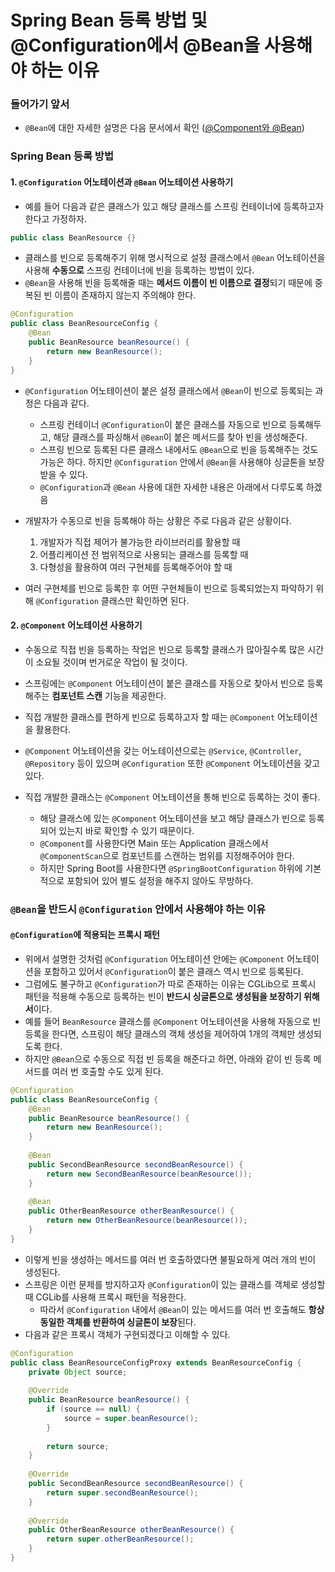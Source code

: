 # Spring Bean 등록 방법 및 @Configuration에서 @Bean을 사용해야 하는 이유
### 들어가기 앞서
* `@Bean`에 대한 자세한 설명은 다음 문서에서 확인 ([@Component와 @Bean](./@Component와%20@Bean.md))

### Spring Bean 등록 방법
#### 1. `@Configuration` 어노테이션과 `@Bean` 어노테이션 사용하기
* 예를 들어 다음과 같은 클래스가 있고 해당 클래스를 스프링 컨테이너에 등록하고자 한다고 가정하자.
```java
public class BeanResource {}
```

* 클래스를 빈으로 등록해주기 위해 명시적으로 설정 클래스에서 `@Bean` 어노테이션을 사용해 **수동으로** 스프링 컨테이너에 빈을 등록하는 방법이 있다.
* `@Bean`을 사용해 빈을 등록해줄 때는 **메서드 이름이 빈 이름으로 결정**되기 때문에 중복된 빈 이름이 존재하지 않는지 주의해야 한다.
```java
@Configuration
public class BeanResourceConfig {
    @Bean
    public BeanResource beanResource() {
        return new BeanResource();
    }
}
```

* `@Configuration` 어노테이션이 붙은 설정 클래스에서 `@Bean`이 빈으로 등록되는 과정은 다음과 같다.
  * 스프링 컨테이너 `@Configuration`이 붙은 클래스를 자동으로 빈으로 등록해두고, 해당 클래스를 파싱해서 `@Bean`이 붙은 메서드를 찾아 빈을 생성해준다.
  * 스프링 빈으로 등록된 다른 클래스 내에서도 `@Bean`으로 빈을 등록해주는 것도 가능은 하다. 하지만 `@Configuration` 안에서 `@Bean`을 사용해야 싱글톤을 보장받을 수 있다.
  * `@Configuration`과 `@Bean` 사용에 대한 자세한 내용은 아래에서 다루도록 하겠음

* 개발자가 수동으로 빈을 등록해야 하는 상황은 주로 다음과 같은 상황이다.
  1. 개발자가 직접 제어가 불가능한 라이브러리를 활용할 때
  2. 어플리케이션 전 범위적으로 사용되는 클래스를 등록할 때
  3. 다형성을 활용하여 여러 구현체를 등록해주어야 할 때

* 여러 구현체를 빈으로 등록한 후 어떤 구현체들이 빈으로 등록되었는지 파악하기 위해 `@Configuration` 클래스만 확인하면 된다.

#### 2. `@Component` 어노테이션 사용하기
* 수동으로 직접 빈을 등록하는 작업은 빈으로 등록할 클래스가 많아질수록 많은 시간이 소요될 것이며 번거로운 작업이 될 것이다.
* 스프링에는 `@Component` 어노테이션이 붙은 클래스를 자동으로 찾아서 빈으로 등록해주는 **컴포넌트 스캔** 기능을 제공한다.
* 직접 개발한 클래스를 편하게 빈으로 등록하고자 할 때는 `@Component` 어노테이션을 활용한다.
* `@Component` 어노테이션을 갖는 어노테이션으로는 `@Service`, `@Controller`, `@Repository` 등이 있으며 `@Configuration` 또한 `@Component` 어노테이션을 갖고 있다.

* 직접 개발한 클래스는 `@Component` 어노테이션을 통해 빈으로 등록하는 것이 좋다.
  * 해당 클래스에 있는 `@Component` 어노테이션을 보고 해당 클래스가 빈으로 등록되어 있는지 바로 확인할 수 있기 때문이다.
  * `@Component`를 사용한다면 Main 또는 Application 클래스에서 `@ComponentScan`으로 컴포넌트를 스캔하는 범위를 지정해주어야 한다.
  * 하지만 Spring Boot를 사용한다면 `@SpringBootConfiguration` 하위에 기본적으로 포함되어 있어 별도 설정을 해주지 않아도 무방하다.

### `@Bean`을 반드시 `@Configuration` 안에서 사용해야 하는 이유
#### `@Configuration`에 적용되는 프록시 패턴
* 위에서 설명한 것처럼 `@Configuration` 어노테이션 안에는 `@Component` 어노테이션을 포함하고 있어서 `@Configuration`이 붙은 클래스 역시 빈으로 등록된다.
* 그럼에도 불구하고 `@Configuration`가 따로 존재하는 이유는 CGLib으로 프록시 패턴을 적용해 수동으로 등록하는 빈이 **반드시 싱글톤으로 생성됨을 보장하기 위해서**이다.
* 예를 들어 `BeanResource` 클래스를 `@Component` 어노테이션을 사용해 자동으로 빈 등록을 한다면, 스프링이 해당 클래스의 객체 생성을 제어하여 1개의 객체만 생성되도록 한다.
* 하지만 `@Bean`으로 수동으로 직접 빈 등록을 해준다고 하면, 아래와 같이 빈 등록 메서드를 여러 번 호출할 수도 있게 된다.
```java
@Configuration
public class BeanResourceConfig {
    @Bean
    public BeanResource beanResource() {
        return new BeanResource();
    }
    
    @Bean
    public SecondBeanResource secondBeanResource() {
        return new SecondBeanResource(beanResource());
    }
    
    @Bean
    public OtherBeanResource otherBeanResource() {
        return new OtherBeanResource(beanResource());
    }
}
```

* 이렇게 빈을 생성하는 메서드를 여러 번 호출하였다면 불필요하게 여러 개의 빈이 생성된다.
* 스프링은 이런 문제를 방지하고자 `@Configuration`이 있는 클래스를 객체로 생성할 때 CGLib를 사용해 프록시 패턴을 적용한다.
  * 따라서 `@Configuration` 내에서 `@Bean`이 있는 메서드를 여러 번 호출해도 **항상 동일한 객체를 반환하여 싱글톤이 보장**된다.
* 다음과 같은 프록시 객체가 구현되겠다고 이해할 수 있다.

```java
@Configuration
public class BeanResourceConfigProxy extends BeanResourceConfig {
    private Object source;
    
    @Override
    public BeanResource beanResource() {
        if (source == null) {
            source = super.beanResource();
        }
        
        return source;
    }
    
    @Override
    public SecondBeanResource secondBeanResource() {
        return super.secondBeanResource();
    }
    
    @Override
    public OtherBeanResource otherBeanResource() {
        return super.otherBeanResource();
    }
}
```
